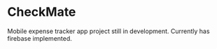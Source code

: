 # CheckMate
Mobile expense tracker app project still in development. Currently has firebase implemented.
